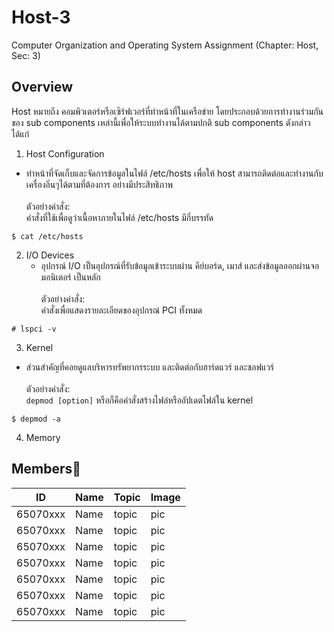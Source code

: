 # Host-3
Computer Organization and Operating System Assignment (Chapter: Host, Sec: 3)

## Overview
Host หมายถึง คอมพิวเตอร์หรือเซิร์ฟเวอร์ที่ทำหน้าที่ในเครือข่าย โดยประกอบด้วยการทำงานร่วมกันของ sub components เหล่านี้เพื่อให้ระบบทำงานได้ตามปกติ sub components ดังกล่าวได้แก่<br />
1. Host Configuration<br />
  - ทำหน้าที่จัดเก็บและจัดการข้อมูลในไฟล์ /etc/hosts เพื่อให้ host สามารถติดต่อและทำงานกับเครื่องอิ่นๆได้ตามที่ต้องการ อย่างมีประสิทธิภาพ <br /><br />
   ตัวอย่างคำสั่ง:<br />
   คำสั่งที่ใช้เพื่อดูว่าเนื้อหาภายในไฟล์ /etc/hosts มีกี่บรรทัด
  ```
  $ cat /etc/hosts
  ```
2. I/O Devices<br />
   - อุปกรณ์ I/O เป็นอุปกรณ์ที่รับข้อมูลเข้าระบบผ่าน คีย์บอร์ด, เมาส์ และส่งข้อมูลออกผ่านจอมอนิเตอร์ เป็นหลัก<br /><br />
   ตัวอย่างคำสั่ง:<br />
   คำสั่งเพื่อแสดงรายละเอียดของอุปกรณ๋ PCI ทั้งหมด
  ```
 # lspci -v
  ```
3. Kernel<br />
  - ส่วนสำคัญที่คอยดูแลบริหารทรัพยากรระบบ และติดต่อกับฮาร์ดแวร์ และซอฟแวร์ <br /><br />
  ตัวอย่างคำสั่ง:<br />
   `depmod [option]` หรือก็คือคำสั่งสร้างไฟล๋หรืออัปเดตไฟล์ใน kernel
  ```
  $ depmod -a
  ```
4. Memory<br />

## Members:space_invader:

| ID  | Name | Topic | Image
| ------------- | ------------- | ------------- | ------------- |
| 65070xxx  | Name  | topic | pic |
| 65070xxx  | Name  | topic | pic |
| 65070xxx  | Name  | topic | pic |
| 65070xxx  | Name  | topic | pic |
| 65070xxx  | Name  | topic | pic |
| 65070xxx  | Name  | topic | pic |
| 65070xxx  | Name  | topic | pic |
